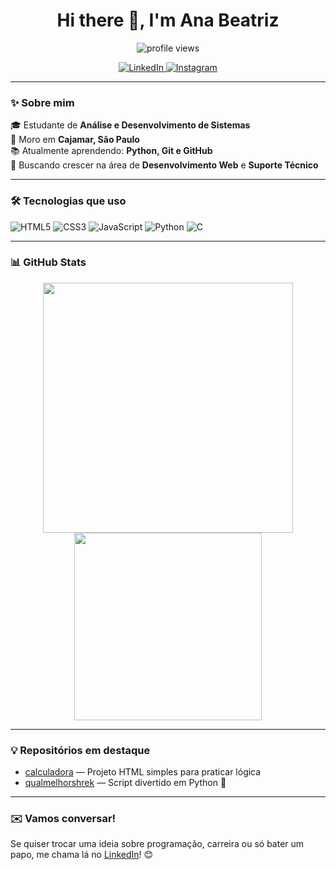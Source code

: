 <h1 align="center">Hi there 👋, I'm Ana Beatriz</h1>

<p align="center">
  <img src="https://komarev.com/ghpvc/?username=AnaBiaz&style=flat-square&color=blue" alt="profile views" />
</p>

<p align="center">
  <a href="https://www.linkedin.com/in/ana-beatriz-souza-9a81681207/" target="_blank">
    <img alt="LinkedIn" src="https://img.shields.io/badge/LinkedIn-blue?style=for-the-badge&logo=linkedin&logoColor=white" />
  </a>
  <a href="https://www.instagram.com" target="_blank">
    <img alt="Instagram" src="https://img.shields.io/badge/Instagram-pink?style=for-the-badge&logo=instagram&logoColor=white" />
  </a>
</p>

---

### ✨ Sobre mim

🎓 Estudante de **Análise e Desenvolvimento de Sistemas**  
📍 Moro em **Cajamar, São Paulo**  
📚 Atualmente aprendendo: **Python, Git e GitHub**  
🚀 Buscando crescer na área de **Desenvolvimento Web** e **Suporte Técnico**

---

### 🛠️ Tecnologias que uso

![HTML5](https://img.shields.io/badge/HTML5-E34F26?style=for-the-badge&logo=html5&logoColor=white)
![CSS3](https://img.shields.io/badge/CSS3-1572B6?style=for-the-badge&logo=css3&logoColor=white)
![JavaScript](https://img.shields.io/badge/JavaScript-F7DF1E?style=for-the-badge&logo=javascript&logoColor=black)
![Python](https://img.shields.io/badge/Python-3776AB?style=for-the-badge&logo=python&logoColor=white)
![C](https://img.shields.io/badge/C-00599C?style=for-the-badge&logo=c&logoColor=white)

---

### 📊 GitHub Stats

<div align="center">
  <img src="https://github-readme-stats.vercel.app/api?username=AnaBiaz&show_icons=true&theme=radical" width="400px" />
  <img src="https://github-readme-stats.vercel.app/api/top-langs/?username=AnaBiaz&layout=compact&theme=radical" width="300px" />
</div>

---

### 💡 Repositórios em destaque

- [calculadora](https://github.com/AnaBiaz/calculadora) — Projeto HTML simples para praticar lógica
- [qualmelhorshrek](https://github.com/AnaBiaz/qualmelhorshrek) — Script divertido em Python 🐍

---

### ✉️ Vamos conversar!

Se quiser trocar uma ideia sobre programação, carreira ou só bater um papo, me chama lá no [LinkedIn](https://www.linkedin.com/in/ana-beatriz-souza-9a81681207/)! 😊
